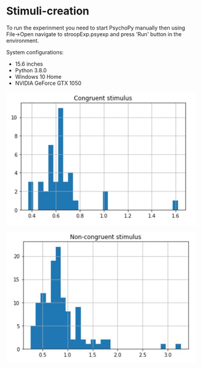 # Stimuli-creation

To run the experinment you need to start PsychoPy manually then using File->Open navigate to stroopExp.psyexp and press 'Run' button in the environment.

System configurations:
* 15.6 inches
* Python 3.8.0
* Windows 10 Home
* NVIDIA GeForce GTX 1050

![alt text](https://github.com/Pils48/Stimuli-creation/blob/master/Congruent.JPG?raw=true)

![alt text](https://github.com/Pils48/Stimuli-creation/blob/master/Non-congruent.JPG?raw=true)
